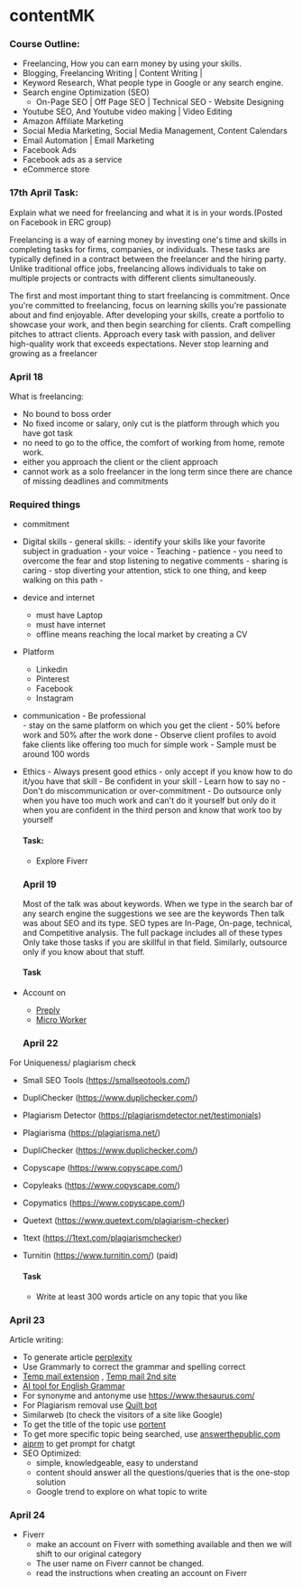 # contentMK

### Course Outline:
- Freelancing, How you can earn money by using your skills.   
- Blogging, Freelancing Writing | Content Writing |
- Keyword Research, What people type in Google or any search engine.
- Search engine Optimization (SEO)
    - On-Page SEO | Off Page SEO | Technical SEO
﻿﻿- Website Designing
- Youtube SEO, And Youtube video making | Video Editing
- Amazon Affiliate Marketing
- Social Media Marketing, Social Media Management, Content Calendars
- Email Automation | Email Marketing
- Facebook Ads
- Facebook ads as a service
- eCommerce store

### 17th April Task:

Explain what we need for freelancing and what it is in your words.(Posted on Facebook in ERC group)

Freelancing is a way of earning money by investing one's time and skills in completing tasks for firms, companies, or individuals. These tasks are typically defined in a contract between the freelancer and the hiring party. Unlike traditional office jobs, freelancing allows individuals to take on multiple projects or contracts with different clients simultaneously.
  
The first and most important thing to start freelancing is commitment. Once you're committed to freelancing, focus on learning skills you're passionate about and find enjoyable.  After developing your skills, create a portfolio to showcase your work, and then begin searching for clients. Craft compelling pitches to attract clients. Approach every task with passion, and deliver high-quality work that exceeds expectations. Never stop learning and growing as a freelancer 

### April 18

What is freelancing:

- No bound to boss order
- No fixed income or salary, only cut is the platform through which you have got task
- no need to go to the office, the comfort of working from home, remote work.
- either you approach the client or the client approach
- cannot work as a solo freelancer in the long term since there are chance of missing deadlines and commitments

### Required things

- commitment
- Digital skills
      - general skills:
          - identify your skills like your favorite subject in graduation
          - your voice
          - Teaching
          - patience
          - you need to overcome the fear and stop listening to negative comments
          - sharing is caring
          - stop diverting your attention, stick to one thing, and keep walking on this path
          - 
- device and internet
    - must have Laptop
    - must have internet
    - offline means reaching the local market by creating a CV
- Platform
    - Linkedin
    - Pinterest
    - Facebook
    - Instagram
- communication
      - Be professional   
      - stay on the same platform on which you get the client
      - 50% before work and 50% after the work done
      - Observe client profiles to avoid fake clients like offering too much for simple work
      - Sample must be around 100 words
- Ethics
      - Always present good ethics
      - only accept if you know how to do it/you have that skill
      - Be confident in your skill
      - Learn how to say no
      - Don't do miscommunication or over-commitment
      - Do outsource only when you have too much work and can't do it yourself but only do it when you are confident in the third person and know that work too by yourself

  #### Task:
  - Explore Fiverr
      
  ### April 19
  Most of the talk was about keywords. When we type in the search bar of any search engine the suggestions we see are the keywords
  Then talk was about SEO and its type. SEO types are In-Page, On-page, technical, and Competitive analysis. The full package includes all of these types
  Only take those tasks if you are skillful in that field. Similarly, outsource only if you know about that stuff.

  #### Task
- Account on
    - [Preply](https://preply.com)
    - [Micro Worker](https://www.microworkers.com/signup.php)
      
  ### April 22

For Uniqueness/ plagiarism check
- Small SEO Tools (https://smallseotools.com/)
- DupliChecker (https://www.duplichecker.com/)
- Plagiarism Detector (https://plagiarismdetector.net/testimonials)
- Plagiarisma (https://plagiarisma.net/)
- DupliChecker (https://www.duplichecker.com/)
- Copyscape (https://www.copyscape.com/)
- Copyleaks (https://www.copyscape.com/)
- Copymatics (https://www.copyscape.com/)
- Quetext (https://www.quetext.com/plagiarism-checker)
- 1text (https://1text.com/plagiarismchecker)
- Turnitin (https://www.turnitin.com/) (paid)


  #### Task
  - Write at least 300 words article on any topic that you like

### April 23

Article writing:
- To generate article [perplexity](https://www.perplexity.ai/)
- Use Grammarly to correct the grammar and spelling correct
- [Temp mail extension](https://tempail.com/) , [Temp mail 2nd site](https://mail.tm/en/)
- [AI tool for English Grammar](https://www.wordtune.com/)
- For synonyme and antonyme use https://www.thesaurus.com/
- For Plagiarism removal use [Quilt bot](https://quillbot.com/)
- Similarweb (to check the visitors of a site like Google)
- To get the title of the topic use [portent](https://www.portent.com/tools/title-maker/)
- To get more specific topic being searched, use [answerthepublic.com](https://answerthepublic.com/)
- [aiprm](https://www.aiprm.com/) to get prompt for chatgt
- SEO Optimized:
    - simple, knowledgeable, easy to understand
    - content should answer all the questions/queries that is the one-stop solution
    - Google trend to explore on what topic to write
      
### April 24

* Fiverr
    - make an account on Fiverr with something available and then we will shift to our original category
    - The user name on Fiverr cannot be changed.
    - read the instructions when creating an account on Fiverr





